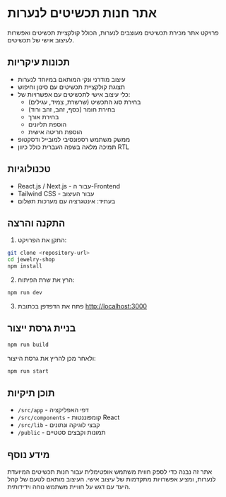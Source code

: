 # אתר חנות תכשיטים לנערות

פרויקט אתר מכירת תכשיטים מעוצבים לנערות, הכולל קולקציית תכשיטים ואפשרות לעיצוב אישי של תכשיטים.

## תכונות עיקריות

- עיצוב מודרני ונקי המותאם במיוחד לנערות
- תצוגת קולקציית תכשיטים עם סינון וחיפוש
- כלי עיצוב אישי לתכשיטים עם אפשרויות של:
  - בחירת סוג התכשיט (שרשרת, צמיד, עגילים)
  - בחירת חומר (כסף, זהב, זהב ורוד)
  - בחירת אורך
  - הוספת תליונים
  - הוספת חריטה אישית
- ממשק משתמש רספונסיבי למובייל ודסקטופ
- תמיכה מלאה בשפה העברית כולל כיוון RTL

## טכנולוגיות

- React.js / Next.js - עבור ה-Frontend
- Tailwind CSS - עבור העיצוב
- בעתיד: אינטגרציה עם מערכות תשלום

## התקנה והרצה

1. התקן את הפרויקט:

```bash
git clone <repository-url>
cd jewelry-shop
npm install
```

2. הרץ את שרת הפיתוח:

```bash
npm run dev
```

3. פתח את הדפדפן בכתובת [http://localhost:3000](http://localhost:3000)

## בניית גרסת ייצור

```bash
npm run build
```

ולאחר מכן להריץ את גרסת הייצור:

```bash
npm run start
```

## תוכן תיקיות

- `/src/app` - דפי האפליקציה
- `/src/components` - קומפוננטות React
- `/src/lib` - קבצי לוגיקה ונתונים
- `/public` - תמונות וקבצים סטטיים

## מידע נוסף

אתר זה נבנה כדי לספק חווית משתמש אופטימלית עבור חנות תכשיטים המיועדת לנערות, ומציע אפשרויות מתקדמות של עיצוב אישי. העיצוב מותאם לטעם של קהל היעד עם דגש על חוויית משתמש נוחה וידידותית. 